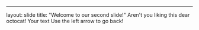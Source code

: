 
---
layout: slide
title: "Welcome to our second slide!"
Aren't you liking this dear octocat!
Your text
Use the left arrow to go back!
